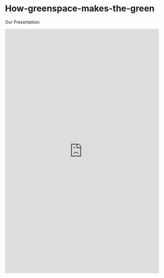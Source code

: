 # How-greenspace-makes-the-green

Our Presentation:

<iframe width="100%" height="800px" src="https://nyuds.maps.arcgis.com/apps/Cascade/index.html?appid=8bfcea8f44d44a1aa556a2ac6c35b7b6&autoplay" frameborder="0" scrolling="yes"></iframe>
